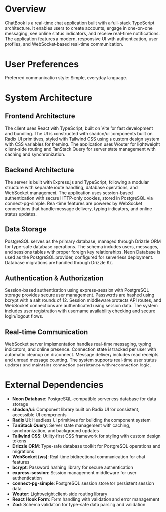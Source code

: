 # Overview

ChatBook is a real-time chat application built with a full-stack TypeScript architecture. It enables users to create accounts, engage in one-on-one messaging, see online status indicators, and receive real-time notifications. The application features a modern, responsive UI with authentication, user profiles, and WebSocket-based real-time communication.

# User Preferences

Preferred communication style: Simple, everyday language.

# System Architecture

## Frontend Architecture
The client uses React with TypeScript, built on Vite for fast development and bundling. The UI is constructed with shadcn/ui components built on Radix UI primitives, styled with Tailwind CSS using a custom design system with CSS variables for theming. The application uses Wouter for lightweight client-side routing and TanStack Query for server state management with caching and synchronization.

## Backend Architecture
The server is built with Express.js and TypeScript, following a modular structure with separate route handling, database operations, and WebSocket management. The application uses session-based authentication with secure HTTP-only cookies, stored in PostgreSQL via connect-pg-simple. Real-time features are powered by WebSocket connections that handle message delivery, typing indicators, and online status updates.

## Data Storage
PostgreSQL serves as the primary database, managed through Drizzle ORM for type-safe database operations. The schema includes users, messages, and sessions tables with proper foreign key relationships. Neon Database is used as the PostgreSQL provider, configured for serverless deployment. Database migrations are handled through Drizzle Kit.

## Authentication & Authorization  
Session-based authentication using express-session with PostgreSQL storage provides secure user management. Passwords are hashed using bcrypt with a salt rounds of 12. Session middleware protects API routes, and WebSocket connections are authenticated using session data. The system includes user registration with username availability checking and secure login/logout flows.

## Real-time Communication
WebSocket server implementation handles real-time messaging, typing indicators, and online presence. Connection state is tracked per user with automatic cleanup on disconnect. Message delivery includes read receipts and unread message counting. The system supports real-time user status updates and maintains connection persistence with reconnection logic.

# External Dependencies

- **Neon Database**: PostgreSQL-compatible serverless database for data storage
- **shadcn/ui**: Component library built on Radix UI for consistent, accessible UI components
- **Radix UI**: Headless UI primitives for building the component system
- **TanStack Query**: Server state management with caching, synchronization, and background updates
- **Tailwind CSS**: Utility-first CSS framework for styling with custom design tokens
- **Drizzle ORM**: Type-safe database toolkit for PostgreSQL operations and migrations
- **WebSocket (ws)**: Real-time bidirectional communication for chat features
- **bcrypt**: Password hashing library for secure authentication
- **express-session**: Session management middleware for user authentication
- **connect-pg-simple**: PostgreSQL session store for persistent session data
- **Wouter**: Lightweight client-side routing library
- **React Hook Form**: Form handling with validation and error management
- **Zod**: Schema validation for type-safe data parsing and validation